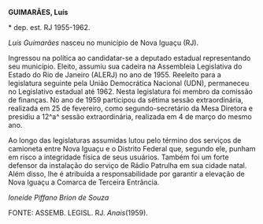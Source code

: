 **GUIMARÃES, Luís**

\* dep. est. RJ 1955-1962.

*Luís Guimarães* nasceu no município de Nova Iguaçu (RJ).

Ingressou na política ao candidatar-se a deputado estadual representando
seu município. Eleito, assumiu sua cadeira na Assembleia Legislativa do
Estado do Rio de Janeiro (ALERJ) no ano de 1955. Reeleito para a
legislatura seguinte pela União Democrática Nacional (UDN), permaneceu
no Legislativo estadual até 1962. Nesta legislatura foi membro da
comissão de finanças. No ano de 1959 participou da sétima sessão
extraordinária, realizada em 25 de fevereiro, como segundo-secretário da
Mesa Diretora e presidiu a 12^a^ sessão extraordinária, realizada em 4
de março do mesmo ano.

Ao longo das legislaturas assumidas lutou pelo término dos serviços de
camioneta entre Nova Iguaçu e o Distrito Federal que, segundo ele,
punham em risco a integridade física de seus usuários. Também foi um
forte defensor da instalação do serviço de Rádio Patrulha em sua cidade
natal. Além disso, lhe é atribuída a responsabilidade por garantir a
elevação de Nova Iguaçu a Comarca de Terceira Entrância.

*Ioneide Piffano Brion de Souza*

FONTE: ASSEMB. LEGISL. RJ. *Anais*(1959).

